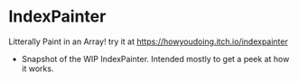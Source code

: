 # IndexPainter
Litterally Paint in an Array!
try it at https://howyoudoing.itch.io/indexpainter
- Snapshot of the WIP IndexPainter. Intended mostly to get a peek at how it works.

